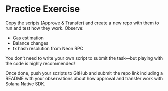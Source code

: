 # Practice Exercise

Copy the scripts (Approve & Transfer) and create a new repo with them to run and test how they work.
Observe:
- Gas estimation
- Balance changes
- tx hash resolution from Neon RPC
  
You don’t need to write your own script to submit the task—but playing with the code is highly recommended!

Once done, push your scripts to GitHub and submit the repo link including a README with your observations about how approval and transfer work with Solana Native SDK.
